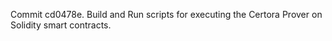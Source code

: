 Commit cd0478e.                    Build and Run scripts for executing the Certora Prover on Solidity smart contracts.